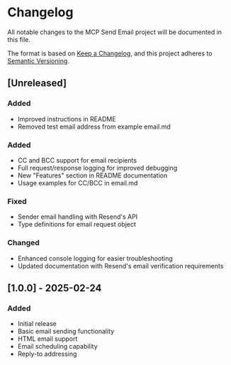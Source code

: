 # Changelog

All notable changes to the MCP Send Email project will be documented in this file.

The format is based on [Keep a Changelog](https://keepachangelog.com/en/1.0.0/),
and this project adheres to [Semantic Versioning](https://semver.org/spec/v2.0.0.html).

## [Unreleased]

### Added
- Improved instructions in README
- Removed test email address from example email.md

### Added
- CC and BCC support for email recipients
- Full request/response logging for improved debugging
- New "Features" section in README documentation
- Usage examples for CC/BCC in email.md

### Fixed
- Sender email handling with Resend's API
- Type definitions for email request object

### Changed
- Enhanced console logging for easier troubleshooting
- Updated documentation with Resend's email verification requirements

## [1.0.0] - 2025-02-24
### Added
- Initial release
- Basic email sending functionality
- HTML email support
- Email scheduling capability
- Reply-to addressing